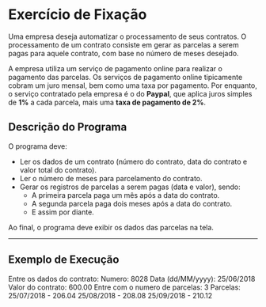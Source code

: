 # Exercício de Fixação

Uma empresa deseja automatizar o processamento de seus contratos. O processamento de um contrato consiste em gerar as parcelas a serem pagas para aquele contrato, com base no número de meses desejado.

A empresa utiliza um serviço de pagamento online para realizar o pagamento das parcelas. Os serviços de pagamento online tipicamente cobram um juro mensal, bem como uma taxa por pagamento. Por enquanto, o serviço contratado pela empresa é o do **Paypal**, que aplica juros simples de **1%** a cada parcela, mais uma **taxa de pagamento de 2%**.

## Descrição do Programa

O programa deve:

- Ler os dados de um contrato (número do contrato, data do contrato e valor total do contrato).
- Ler o número de meses para parcelamento do contrato.
- Gerar os registros de parcelas a serem pagas (data e valor), sendo:
  - A primeira parcela paga um mês após a data do contrato.
  - A segunda parcela paga dois meses após a data do contrato.
  - E assim por diante.

Ao final, o programa deve exibir os dados das parcelas na tela.

---

## Exemplo de Execução

Entre os dados do contrato: Numero: 8028 Data (dd/MM/yyyy): 25/06/2018 Valor do contrato: 600.00 Entre com o numero de parcelas: 3 Parcelas: 25/07/2018 - 206.04 25/08/2018 - 208.08 25/09/2018 - 210.12
